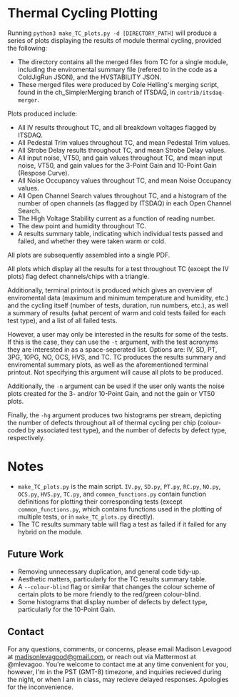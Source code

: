 # Thermal Cycling Plotting
Running `python3 make_TC_plots.py -d [DIRECTORY_PATH]` will produce a series of plots displaying the results of module thermal cycling, provided the following:
- The directory contains all the merged files from TC for a single module, including the enviromental summary file (refered to in the code as a ColdJigRun JSON), and the HVSTABILITY JSON.
- These merged files were produced by Cole Helling's merging script, found in the ch_SimplerMerging branch of ITSDAQ, in `contrib/itsdaq-merger`.

Plots produced include:
- All IV results throughout TC, and all breakdown voltages flagged by ITSDAQ.
- All Pedestal Trim values throughout TC, and mean Pedestal Trim values.
- All Strobe Delay results throughout TC, and mean Strobe Delay values. 
- All input noise, VT50, and gain values throughout TC, and mean input noise, VT50, and gain values for the 3-Point Gain and 10-Point Gain (Respose Curve).
- All Noise Occupancy values throughout TC, and mean Noise Occupancy values.
- All Open Channel Search values throughout TC, and a histogram of the number of open channels (as flagged by ITSDAQ) in each Open Channel Search.
- The High Voltage Stability current as a function of reading number.
- The dew point and humidity throughout TC.
- A results summary table, indicating which individual tests passed and failed, and whether they were taken warm or cold.

All plots are subsequently assembled into a single PDF. 

All plots which display all the results for a test throughout TC (except the IV plots) flag defect channels/chips with a triangle.

Additionally, terminal printout is produced which gives an overview of enviromental data (maximum and minimum temperature and humidity, etc.) and the cycling itself (number of tests, duration, run numbers, etc.), as well a summary of results (what percent of warm and cold tests failed for each test type), and a list of all failed tests. 

However, a user may only be interested in the results for some of the tests. If this is the case, they can use the `-t` argument, with the test acronyms they are interested in as a space-seperated list. Options are: IV, SD, PT, 3PG, 10PG, NO, OCS, HVS, and TC. TC produces the results summary and enviromental summary plots, as well as the aforementioned terminal printout. Not specifying this argument will cause all plots to be produced.

Additionally, the `-n` argument can be used if the user only wants the noise plots created for the 3- and/or 10-Point Gain, and not the gain or VT50 plots.

Finally, the `-hg` argument produces two histograms per stream, depicting the number of defects throughout all of thermal cycling per chip (colour-coded by associated test type), and the number of defects by defect type, respectively.

# Notes
- `make_TC_plots.py` is the main script. `IV.py`, `SD.py`, `PT.py`, `RC.py`, `NO.py`, `OCS.py`, `HVS.py`, `TC.py`, and `common_functions.py` contain function definitions for plotting their corresponding tests (except `common_functions.py`, which contains functions used in the plotting of multiple tests, or in `make_TC_plots.py` directly).
-  The TC results summary table will flag a test as failed if it failed for any hybrid on the module.

## Future Work
- Removing unnecessary duplication, and general code tidy-up.
- Aesthetic matters, particularly for the TC results summary table.
- A `--colour-blind` flag or similar that changes the colour scheme of certain plots to be more friendly to the red/green colour-blind. 
- Some histograms that display number of defects by defect type, particularly for the 10-Point Gain.

## Contact
For any questions, comments, or concerns, please email Madison Levagood at madisonlevagood@gmail.com, or reach out via Mattermost at @mlevagoo. You're welcome to contact me at any time convenient for you, however, I'm in the PST (GMT-8) timezone, and inquiries recieved during the night, or when I am in class, may recieve delayed responses. Apologies for the inconvenience. 
